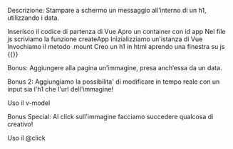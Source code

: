 Descrizione:
Stampare a schermo un messaggio all’interno di un h1, utilizzando i data.

Inserisco il codice di partenza di Vue
Apro un container con id app
Nel file js scriviamo la funzione createApp
Inizializziamo un'istanza di Vue
Invochiamo il metodo .mount
Creo un h1 in html aprendo una finestra su js {{}}


Bonus:
Aggiungere alla pagina un’immagine, presa anch’essa da un data.

Bonus 2:
Aggiungiamo la possibilita' di modificare in tempo reale con un input sia l'h1 che l'url dell'immagine!

Uso il v-model

Bonus Special:
Al click sull'immagine facciamo succedere qualcosa di creativo!

Uso il @click